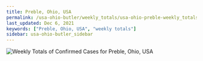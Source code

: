 ```yaml
---
title: Preble, Ohio, USA
permalink: /usa-ohio-butler/weekly_totals/usa-ohio-preble-weekly_totals.html
last_updated: Dec 6, 2021
keywords: ["Preble, Ohio, USA", "weekly totals"]
sidebar: usa-ohio-butler_sidebar
---
```


![Weekly Totals of Confirmed Cases for Preble, Ohio, USA](/covid_tracker/images/graphs/usa-ohio-preble-weekly_totals_graph.png)
